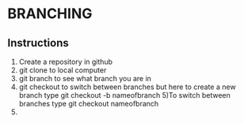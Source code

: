 # BRANCHING

## Instructions

1) Create a repository in github
2) git clone to local computer
3) git branch to see what branch you are in 
4) git checkout to switch between branches but here to create a new branch type git checkout -b nameofbranch
5)To switch between branches type git checkout nameofbranch
6)

